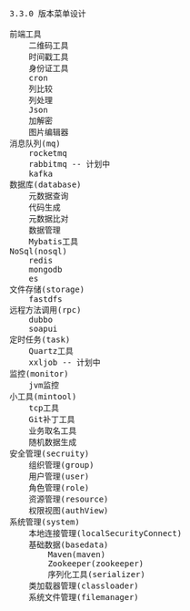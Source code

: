 <pre>
3.3.0 版本菜单设计

前端工具
    二维码工具
    时间戳工具
	身份证工具
	cron
	列比较
	列处理
	Json
	加解密
	图片编辑器
消息队列(mq)
	rocketmq
	rabbitmq -- 计划中
	kafka
数据库(database)
    元数据查询
    代码生成
    元数据比对
    数据管理
    Mybatis工具	
NoSql(nosql)
    redis
    mongodb
    es
文件存储(storage)
	fastdfs
远程方法调用(rpc)
	dubbo
	soapui
定时任务(task)
	Quartz工具
	xxljob -- 计划中
监控(monitor)
	jvm监控
小工具(mintool)
	tcp工具
	Git补丁工具
	业务取名工具
    随机数据生成
安全管理(secruity)
	组织管理(group)
	用户管理(user)
	角色管理(role)
	资源管理(resource)
	权限视图(authView)
系统管理(system)
	本地连接管理(localSecurityConnect)
    基础数据(basedata)
        Maven(maven)
        Zookeeper(zookeeper)
        序列化工具(serializer)
	类加载器管理(classloader)
	系统文件管理(filemanager)

</pre>